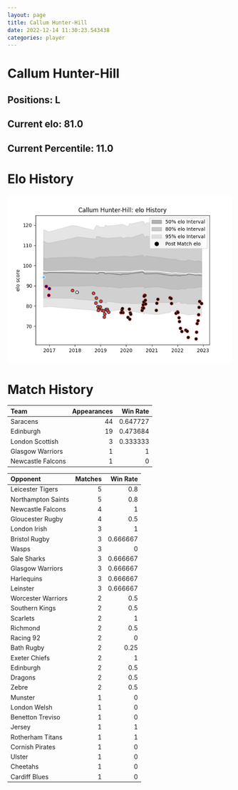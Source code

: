 ```yaml
---  
layout: page  
title: Callum Hunter-Hill  
date: 2022-12-14 11:30:23.543438  
categories: player  
---
```

# Callum Hunter-Hill

## Positions: L

## Current elo: 81.0

## Current Percentile: 11.0

# Elo History


![elo history](history_CallumHunter-Hill.png)
# Match History


| Team              |   Appearances |   Win Rate |
|:------------------|--------------:|-----------:|
| Saracens          |            44 |   0.647727 |
| Edinburgh         |            19 |   0.473684 |
| London Scottish   |             3 |   0.333333 |
| Glasgow Warriors  |             1 |   1        |
| Newcastle Falcons |             1 |   0        |

| Opponent           |   Matches |   Win Rate |
|:-------------------|----------:|-----------:|
| Leicester Tigers   |         5 |   0.8      |
| Northampton Saints |         5 |   0.8      |
| Newcastle Falcons  |         4 |   1        |
| Gloucester Rugby   |         4 |   0.5      |
| London Irish       |         3 |   1        |
| Bristol Rugby      |         3 |   0.666667 |
| Wasps              |         3 |   0        |
| Sale Sharks        |         3 |   0.666667 |
| Glasgow Warriors   |         3 |   0.666667 |
| Harlequins         |         3 |   0.666667 |
| Leinster           |         3 |   0.666667 |
| Worcester Warriors |         2 |   0.5      |
| Southern Kings     |         2 |   0.5      |
| Scarlets           |         2 |   1        |
| Richmond           |         2 |   0.5      |
| Racing 92          |         2 |   0        |
| Bath Rugby         |         2 |   0.25     |
| Exeter Chiefs      |         2 |   1        |
| Edinburgh          |         2 |   0.5      |
| Dragons            |         2 |   0.5      |
| Zebre              |         2 |   0.5      |
| Munster            |         1 |   0        |
| London Welsh       |         1 |   0        |
| Benetton Treviso   |         1 |   0        |
| Jersey             |         1 |   1        |
| Rotherham Titans   |         1 |   1        |
| Cornish Pirates    |         1 |   0        |
| Ulster             |         1 |   0        |
| Cheetahs           |         1 |   0        |
| Cardiff Blues      |         1 |   0        |